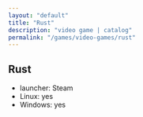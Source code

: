 ```yaml
---
layout: "default"
title: "Rust"
description: "video game | catalog"
permalink: "/games/video-games/rust"
---
```


## Rust

- launcher: Steam
- Linux: yes
- Windows: yes

